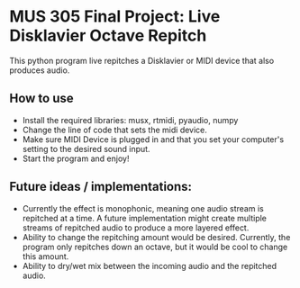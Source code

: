 # MUS 305 Final Project: Live Disklavier Octave Repitch

This python program live repitches a Disklavier or MIDI device that also produces audio. 

## How to use

- Install the required libraries: musx, rtmidi, pyaudio, numpy
- Change the line of code that sets the midi device.
- Make sure MIDI Device is plugged in and that you set your computer's setting to the desired sound input.
- Start the program and enjoy!

## Future ideas / implementations:

- Currently the effect is monophonic, meaning one audio stream is repitched at a time. A future implementation might create multiple streams of repitched audio to produce a more layered effect.
- Ability to change the repitching amount would be desired. Currently, the program only repitches down an octave, but it would be cool to change this amount.
- Ability to dry/wet mix between the incoming audio and the repitched audio.

